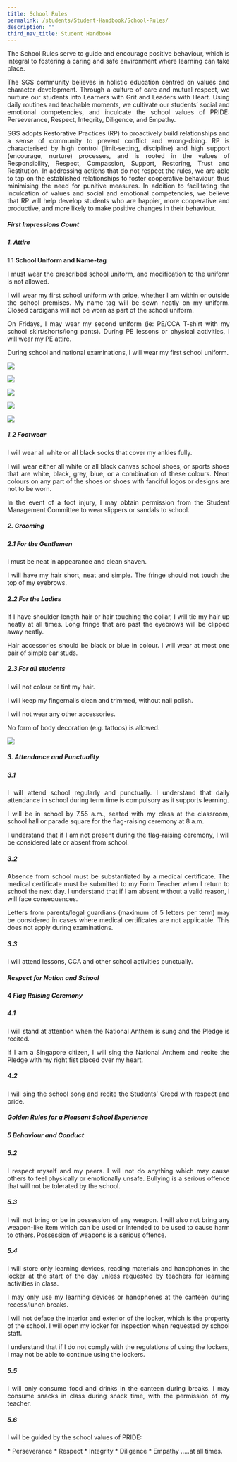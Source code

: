 ```yaml
---
title: School Rules
permalink: /students/Student-Handbook/School-Rules/
description: ""
third_nav_title: Student Handbook
---
```

<p style="text-align: justify;">The School Rules serve to guide and encourage positive behaviour, which is integral to fostering a caring and safe environment where learning can take place.</p>

<p style="text-align: justify;">The SGS community believes in holistic education centred on values and character development. Through a culture of care and mutual respect, we nurture our students into Learners with Grit and Leaders with Heart. Using daily routines and teachable moments, we cultivate our students’ social and emotional competencies, and inculcate the school values of PRIDE: Perseverance, Respect, Integrity, Diligence, and Empathy.</p>

<p style="text-align: justify;">SGS adopts Restorative Practices (RP) to proactively build relationships and a sense of community to prevent conflict and wrong-doing. RP is characterised by high control (limit-setting, discipline) and high support (encourage, nurture) processes, and is rooted in the values of Responsibility, Respect, Compassion, Support, Restoring, Trust and Restitution. In addressing actions that do not respect the rules, we are able to tap on the established relationships to foster cooperative behaviour, thus minimising the need for punitive measures. In addition to facilitating the inculcation of values and social and emotional competencies, we believe that RP will help develop students who are happier, more cooperative and productive, and more likely to make positive changes in their behaviour.</p>

##### **First Impressions Count**
##### 1.  Attire
1.1   **School Uniform and Name-tag**
<p style="text-align: justify;">I must wear the prescribed school uniform, and modification to the uniform is not allowed.</p>

<p style="text-align: justify;">I will wear my first school uniform with pride, whether I am within or outside the school premises. My name-tag will be sewn neatly on my uniform. Closed cardigans will not be worn as part of the school uniform.</p>

<p style="text-align: justify;">On Fridays, I may wear my second uniform (ie: PE/CCA T-shirt with my school skirt/shorts/long pants). During PE lessons or physical activities, I will wear my PE attire.</p>

<p style="text-align: justify;">During school and national examinations, I will wear my first school uniform.</p>

![](/images/School%20Rules/First%20Uniform%20Upper%20Sec.jpg)

![](/images/School%20Rules/First%20Uniform%20Lower%20Sec.jpg)

![](/images/School%20Rules/PR%20Attire.jpg)

![](/images/School%20Rules/Second%20Uniform%20Upper%20Sec.jpg)

![](/images/School%20Rules/Second%20Uniform%20Lower%20Sec.jpg)

##### 1.2 Footwear

<p style="text-align: justify;">I will wear all white or all black socks that cover my ankles fully.</p>

<p style="text-align: justify;">I will wear either all white or all black canvas school shoes, or sports shoes that are white, black, grey, blue, or a combination of these colours. Neon colours on any part of the shoes or shoes with fanciful logos or designs are not to be worn.</p>

<p style="text-align: justify;">In the event of a foot injury, I may obtain permission from the Student Management Committee to wear slippers or sandals to school.</p>


##### 2. Grooming
##### 2.1 For the Gentlemen

<p style="text-align: justify;">I must be neat in appearance and clean shaven.</p>

<p style="text-align: justify;">I will have my hair short, neat and simple. The fringe should not touch the top of my eyebrows.</p>

##### 2.2 For the Ladies

<p style="text-align: justify;">If I have shoulder-length hair or hair touching the collar, I will tie my hair up neatly at all times. Long fringe that are past the eyebrows will be clipped away neatly.</p>

<p style="text-align: justify;">Hair accessories should be black or blue in colour. I will wear at most one pair of simple ear studs.</p>

##### 2.3 For all students

<p style="text-align: justify;">I will not colour or tint my hair.</p>

<p style="text-align: justify;">I will keep my fingernails clean and trimmed, without nail polish.</p>

<p style="text-align: justify;">I will not wear any other accessories.</p>

<p style="text-align: justify;">No form of body decoration (e.g. tattoos) is allowed.</p>

![](/images/School%20Rules/boys-hair-1-600x153.jpg)

##### 3. Attendance and Punctuality

##### 3.1
<p style="text-align: justify;">I will attend school regularly and punctually. I understand that daily attendance in school during term time is compulsory as it supports learning.</p>

<p style="text-align: justify;">I will be in school by 7.55 a.m., seated with my class at the classroom, school hall or parade square for the flag-raising ceremony at 8 a.m.</p>

<p style="text-align: justify;">I understand that if I am not present during the flag-raising ceremony, I will be considered late or absent from school.</p>

##### 3.2

<p style="text-align: justify;">Absence from school must be substantiated by a medical certificate. The medical certificate must be submitted to my Form Teacher when I return to school the next day. I understand that if I am absent without a valid reason, I will face consequences.</p>

<p style="text-align: justify;">Letters from parents/legal guardians (maximum of 5 letters per term) may be considered in cases where medical certificates are not applicable. This does not apply during examinations.</p>

##### 3.3
<p style="text-align: justify;">I will attend lessons, CCA and other school activities punctually.</p>

##### **Respect for Nation and School**

##### 4 Flag Raising Ceremony

##### 4.1
<p style="text-align: justify;">I will stand at attention when the National Anthem is sung and the Pledge is recited.</p>

<p style="text-align: justify;">If I am a Singapore citizen, I will sing the National Anthem and recite the Pledge with my right fist placed over my heart.</p>

##### 4.2

<p style="text-align: justify;">I will sing the school song and recite the Students’ Creed with respect and pride.</p>

##### **Golden Rules for a Pleasant School Experience**
##### 5 Behaviour and Conduct

##### 5.2

<p style="text-align: justify;">I respect myself and my peers. I will not do anything which may cause others to feel physically or emotionally unsafe. Bullying is a serious offence that will not be tolerated by the school.</p>

##### 5.3
<p style="text-align: justify;">I will not bring or be in possession of any weapon. I will also not bring any weapon-like item which can be used or intended to be used to cause harm to others. Possession of weapons is a serious offence.</p>

##### 5.4
<p style="text-align: justify;">I will store only learning devices, reading materials and handphones in the locker at the start of the day unless requested by teachers for learning activities in class.</p>

<p style="text-align: justify;">I may only use my learning devices or handphones at the canteen during recess/lunch breaks.</p>

<p style="text-align: justify;">I will not deface the interior and exterior of the locker, which is the property of the school. I will open my locker for inspection when requested by school staff.</p>

<p style="text-align: justify;">I understand that if I do not comply with the regulations of using the lockers, I may not be able to continue using the lockers.</p>

##### 5.5
<p style="text-align: justify;">I will only consume food and drinks in the canteen during breaks. I may consume snacks in class during snack time, with the permission of my teacher.</p>

##### 5.6

<p style="text-align: justify;">I will be guided by the school values of PRIDE:</p>
* Perseverance
* Respect
* Integrity
* Diligence
* Empathy
.....at all times.